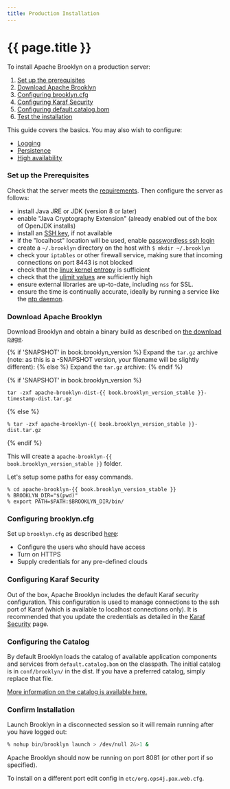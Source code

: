 ```yaml
---
title: Production Installation
---
```

# {{ page.title }}

To install Apache Brooklyn on a production server:

1. [Set up the prerequisites](#set-up-the-prerequisites)
1. [Download Apache Brooklyn](#download-apache-brooklyn)
1. [Configuring brooklyn.cfg](#configuring-brooklyncfg)
1. [Configuring Karaf Security](#configuring-karaf-security)
1. [Configuring default.catalog.bom](#configuring-the-catalog)
1. [Test the installation](#confirm-installation)

This guide covers the basics. You may also wish to configure:

* [Logging]({{book.path.docs}}/ops/logging.md)
* [Persistence]({{book.path.docs}}/ops/persistence/index.md)
* [High availability]({{book.path.docs}}/ops/high-availability/index.md)


### Set up the Prerequisites

Check that the server meets the [requirements]({{book.path.docs}}/ops/requirements.md).
Then configure the server as follows:

* install Java JRE or JDK (version 8 or later)
* enable "Java Cryptography Extension" (already enabled out of the box of OpenJDK installs)
* install an [SSH key]({{book.path.docs}}/locations/index.md#ssh-keys), if not available
* if the "localhost" location will be used, enable [passwordless ssh login]({{book.path.docs}}/locations/index.md#ssh-keys)
* create a `~/.brooklyn` directory on the host with `$ mkdir ~/.brooklyn`
* check your `iptables` or other firewall service, making sure that incoming connections on port 8443 is not blocked
* check that the [linux kernel entropy]({{book.path.docs}}/ops/troubleshooting/increase-entropy.md) is sufficient
* check that the [ulimit values]({{book.path.docs}}/ops/troubleshooting/increase-system-resource-limits.md) are sufficiently high
* ensure external libraries are up-to-date, including `nss` for SSL. 
* ensure the time is continually accurate, ideally by running a service like the [ntp daemon](http://www.ntp.org/).


### Download Apache Brooklyn

Download Brooklyn and obtain a binary build as described on [the download page]({{book.url.brooklyn_website}}/download/).

{% if 'SNAPSHOT' in book.brooklyn_version %}
Expand the `tar.gz` archive (note: as this is a -SNAPSHOT version, your filename will be slightly different):
{% else %}
Expand the `tar.gz` archive:
{% endif %}

{% if 'SNAPSHOT' in book.brooklyn_version %}
<pre><code class="lang-sh">tar -zxf apache-brooklyn-dist-{{ book.brooklyn_version_stable }}-timestamp-dist.tar.gz</code></pre>
{% else %}
<pre><code class="lang-sh">% tar -zxf apache-brooklyn-{{ book.brooklyn_version_stable }}-dist.tar.gz</code></pre>
{% endif %}

This will create a <code class="lang-sh">apache-brooklyn-{{ book.brooklyn_version_stable }}</code> folder.

Let's setup some paths for easy commands.

<pre><code class="lang-sh">% cd apache-brooklyn-{{ book.brooklyn_version_stable }}
% BROOKLYN_DIR="$(pwd)"
% export PATH=$PATH:$BROOKLYN_DIR/bin/</code></pre>


### Configuring brooklyn.cfg

Set up `brooklyn.cfg` as described [here]({{book.path.docs}}/ops/configuration/brooklyn_cfg.md):

* Configure the users who should have access
* Turn on HTTPS
* Supply credentials for any pre-defined clouds

### Configuring Karaf Security

Out of the box, Apache Brooklyn includes the default Karaf security configuration.
This configuration is used to manage connections to the ssh port of Karaf
(which is available to localhost connections only).
It is recommended that you update the credentials as detailed in the
[Karaf Security](https://karaf.apache.org/manual/latest/security#_users_groups_roles_and_passwords) page.

### Configuring the Catalog

By default Brooklyn loads the catalog of available application components and services from 
`default.catalog.bom` on the classpath. The initial catalog is in `conf/brooklyn/` in the dist.
If you have a preferred catalog, simply replace that file.

[More information on the catalog is available here.]({{book.path.docs}}/blueprints/catalog/index.md)


### Confirm Installation

Launch Brooklyn in a disconnected session so it will remain running after you have logged out:

```bash
% nohup bin/brooklyn launch > /dev/null 2&>1 &
```

Apache Brooklyn should now be running on port 8081 (or other port if so specified).

To install on a different port edit config in `etc/org.ops4j.pax.web.cfg`.
